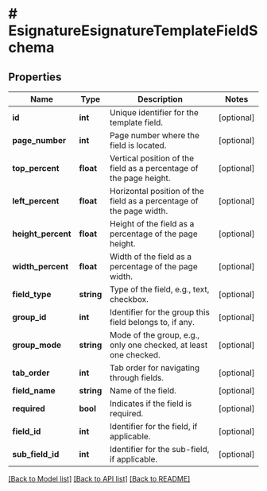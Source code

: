 # # EsignatureEsignatureTemplateFieldSchema

## Properties

Name | Type | Description | Notes
------------ | ------------- | ------------- | -------------
**id** | **int** | Unique identifier for the template field. | [optional]
**page_number** | **int** | Page number where the field is located. | [optional]
**top_percent** | **float** | Vertical position of the field as a percentage of the page height. | [optional]
**left_percent** | **float** | Horizontal position of the field as a percentage of the page width. | [optional]
**height_percent** | **float** | Height of the field as a percentage of the page height. | [optional]
**width_percent** | **float** | Width of the field as a percentage of the page width. | [optional]
**field_type** | **string** | Type of the field, e.g., text, checkbox. | [optional]
**group_id** | **int** | Identifier for the group this field belongs to, if any. | [optional]
**group_mode** | **string** | Mode of the group, e.g., only one checked, at least one checked. | [optional]
**tab_order** | **int** | Tab order for navigating through fields. | [optional]
**field_name** | **string** | Name of the field. | [optional]
**required** | **bool** | Indicates if the field is required. | [optional]
**field_id** | **int** | Identifier for the field, if applicable. | [optional]
**sub_field_id** | **int** | Identifier for the sub-field, if applicable. | [optional]

[[Back to Model list]](../../README.md#models) [[Back to API list]](../../README.md#endpoints) [[Back to README]](../../README.md)
